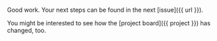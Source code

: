 Good work. Your next steps can be found in the next [issue]({{ url }}).

You might be interested to see how the [project board]({{ project }}) has changed, too.
